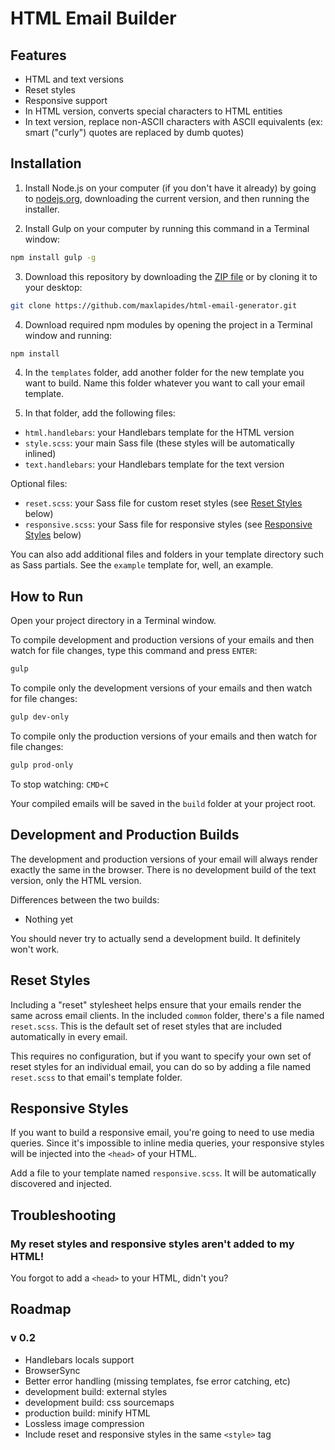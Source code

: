 # HTML Email Builder

## Features

* HTML and text versions
* Reset styles
* Responsive support
* In HTML version, converts special characters to HTML entities
* In text version, replace non-ASCII characters with ASCII equivalents (ex: smart ("curly") quotes are replaced by dumb quotes)

## Installation

1. Install Node.js on your computer (if you don't have it already) by going to [nodejs.org](http://nodejs.org), downloading the current version, and then running the installer.

2. Install Gulp on your computer by running this command in a Terminal window:

```bash
npm install gulp -g
```

3. Download this repository by downloading the [ZIP file](https://github.com/maxlapides/html-email-generator/archive/master.zip) or by cloning it to your desktop:

```bash
git clone https://github.com/maxlapides/html-email-generator.git
```

4. Download required npm modules by opening the project in a Terminal window and running:

```bash
npm install
```

4. In the `templates` folder, add another folder for the new template you want to build. Name this folder whatever you want to call your email template.

5. In that folder, add the following files:

* `html.handlebars`: your Handlebars template for the HTML version
* `style.scss`: your main Sass file (these styles will be automatically inlined)
* `text.handlebars`: your Handlebars template for the text version

Optional files:
* `reset.scss`: your Sass file for custom reset styles (see [Reset Styles](#reset-styles) below)
* `responsive.scss`: your Sass file for responsive styles (see [Responsive Styles](#responsive-styles) below)

You can also add additional files and folders in your template directory such as Sass partials. See the `example` template for, well, an example.

## How to Run

Open your project directory in a Terminal window.

To compile development and production versions of your emails and then watch for file changes, type this command and press `ENTER`:

```bash
gulp
```

To compile only the development versions of your emails and then watch for file changes:

```bash
gulp dev-only
```

To compile only the production versions of your emails and then watch for file changes:

```bash
gulp prod-only
```

To stop watching: `CMD+C`

Your compiled emails will be saved in the `build` folder at your project root.

## Development and Production Builds

The development and production versions of your email will always render exactly the same in the browser. There is no development build of the text version, only the HTML version.

Differences between the two builds:

* Nothing yet

You should never try to actually send a development build. It definitely won't work.

## Reset Styles

Including a "reset" stylesheet helps ensure that your emails render the same across email clients. In the included `common` folder, there's a file named `reset.scss`. This is the default set of reset styles that are included automatically in every email.

This requires no configuration, but if you want to specify your own set of reset styles for an individual email, you can do so by adding a file named `reset.scss` to that email's template folder.

## Responsive Styles

If you want to build a responsive email, you're going to need to use media queries. Since it's impossible to inline media queries, your responsive styles will be injected into the `<head>` of your HTML.

Add a file to your template named `responsive.scss`. It will be automatically discovered and injected.

## Troubleshooting

### My reset styles and responsive styles aren't added to my HTML!

You forgot to add a `<head>` to your HTML, didn't you?

## Roadmap

### v 0.2

* Handlebars locals support
* BrowserSync
* Better error handling (missing templates, fse error catching, etc)
* development build: external styles
* development build: css sourcemaps
* production build: minify HTML
* Lossless image compression
* Include reset and responsive styles in the same `<style>` tag
